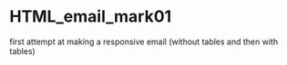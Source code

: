 # HTML_email_mark01
first attempt at making a responsive email (without tables and then with tables)
